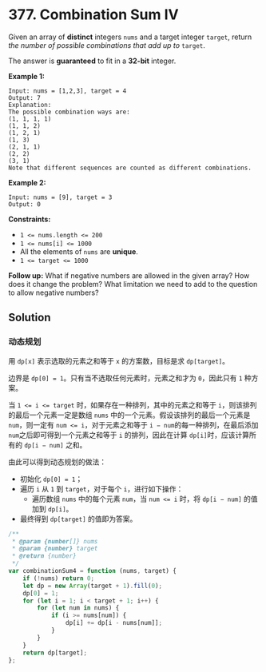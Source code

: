 # 377. Combination Sum IV

Given an array of **distinct** integers `nums` and a target integer `target`, return _the number of possible combinations that add up to_ `target`.

The answer is **guaranteed** to fit in a **32-bit** integer.

**Example 1:**

```
Input: nums = [1,2,3], target = 4
Output: 7
Explanation:
The possible combination ways are:
(1, 1, 1, 1)
(1, 1, 2)
(1, 2, 1)
(1, 3)
(2, 1, 1)
(2, 2)
(3, 1)
Note that different sequences are counted as different combinations.
```

**Example 2:**

```
Input: nums = [9], target = 3
Output: 0
```

**Constraints:**

-   `1 <= nums.length <= 200`
-   `1 <= nums[i] <= 1000`
-   All the elements of `nums` are **unique**.
-   `1 <= target <= 1000`

**Follow up:** What if negative numbers are allowed in the given array? How does it change the problem? What limitation we need to add to the question to allow negative numbers?

## Solution

### 动态规划

用 `dp[x]` 表示选取的元素之和等于 `x` 的方案数，目标是求 `dp[target]`。

边界是 `dp[0] = 1`。只有当不选取任何元素时，元素之和才为 `0`，因此只有 `1` 种方案。

当 `1 <= i <= target` 时，如果存在一种排列，其中的元素之和等于 `i`，则该排列的最后一个元素一定是数组 `nums` 中的一个元素。假设该排列的最后一个元素是 `num`，则一定有 `num <= i`，对于元素之和等于 `i − num`的每一种排列，在最后添加 `num`之后即可得到一个元素之和等于 `i` 的排列，因此在计算 `dp[i]`时，应该计算所有的 `dp[i − num]` 之和。

由此可以得到动态规划的做法：

-   初始化 `dp[0] = 1`；
-   遍历 `i` 从 `1` 到 `target`，对于每个 `i`，进行如下操作：
    -   遍历数组 `nums` 中的每个元素 `num`，当 `num <= i` 时，将 `dp[i − num]` 的值加到 `dp[i]`。
-   最终得到 `dp[target]` 的值即为答案。

```javascript
/**
 * @param {number[]} nums
 * @param {number} target
 * @return {number}
 */
var combinationSum4 = function (nums, target) {
    if (!nums) return 0;
    let dp = new Array(target + 1).fill(0);
    dp[0] = 1;
    for (let i = 1; i < target + 1; i++) {
        for (let num in nums) {
            if (i >= nums[num]) {
                dp[i] += dp[i - nums[num]];
            }
        }
    }
    return dp[target];
};
```
